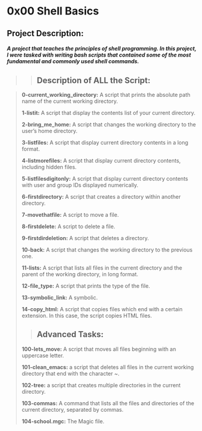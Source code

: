 # 0x00 Shell Basics

## Project Description:
##### A project that teaches the principles of shell programming. In this project, I were tasked with writing bash scripts that contained some of the most fundamental and commonly used shell commands.

> > ## Description of ALL the Script:

> **0-current_working_directory:** A script that prints the absolute path name of the current working directory.
>
> **1-listit:** A script that display the contents list of your current directory.
>
> **2-bring_me_home:** A script that changes the working directory to the user’s home directory.
>
> **3-listfiles:** A script that display current directory contents in a long format.
>
> **4-listmorefiles:** A script that display current directory contents, including hidden files.
>
> **5-listfilesdigitonly:** A script that display current directory contents with user and group IDs displayed numerically.
>
> **6-firstdirectory:** A script that creates a directory within another directory.
>
> **7-movethatfile:** A script to move a file.
>
> **8-firstdelete:** A script to delete a file.
>
> **9-firstdirdeletion:** A script that deletes a directory.
>
> **10-back:** A script that changes the working directory to the previous one.
>
> **11-lists:** A script that lists all files in the current directory and the parent of the working directory, in long format.
> 
> **12-file_type:** A script that prints the type of the file.
>
> **13-symbolic_link:** A symbolic.
>
> **14-copy_html:** A script that copies files which end with a certain extension. In this case, the script copies HTML files.
>
> > ## Advanced Tasks:
>
> **100-lets_move:** A script that moves all files beginning with an uppercase letter.
>
> **101-clean_emacs:** a script that deletes all files in the current working directory that end with the character ~.
>
> **102-tree:**  a script that creates multiple directories in the current directory.
>
> **103-commas:** A command that lists all the files and directories of the current directory, separated by commas.
>
> **104-school.mgc:** The Magic file.

